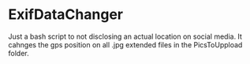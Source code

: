 # ExifDataChanger
Just a bash script to not disclosing an actual location on social media. 
It cahnges the gps position on all .jpg extended files in the PicsToUppload folder.
